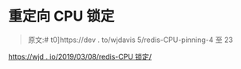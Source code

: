# 重定向 CPU 锁定

> 原文:# t0]https://dev . to/wjdavis 5/redis-CPU-pinning-4 至 23

[https://wjd . io/2019/03/08/redis-CPU 锁定/](https://wjd.io/2019/03/08/redis-cpu-pinning/)